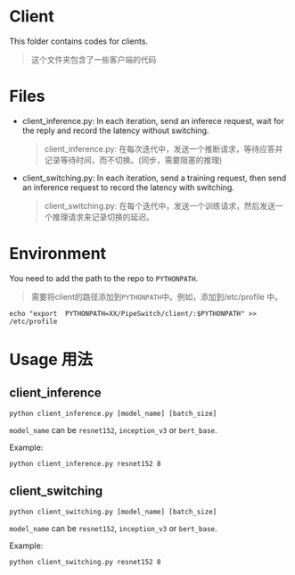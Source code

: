 # Client

This folder contains codes for clients.
> 这个文件夹包含了一些客户端的代码

# Files

- client_inference.py: In each iteration, send an inferece request, wait for the reply and record the latency without switching.
  > client_inference.py: 在每次迭代中，发送一个推断请求，等待应答并记录等待时间，而不切换。(同步，需要阻塞的推理)
- client_switching.py: In each iteration, send a training request, then send an inference request to record the latency with switching.
  > client_switching.py: 在每个迭代中，发送一个训练请求，然后发送一个推理请求来记录切换的延迟。

# Environment
You need to add the path to the repo to `PYTHONPATH`.
> 需要将client的路径添加到```PYTHONPATH```中。例如，添加到/etc/profile 中。
```shell
echo "export  PYTHONPATH=XX/PipeSwitch/client/:$PYTHONPATH" >> /etc/profile
```
# Usage 用法

## client_inference

```
python client_inference.py [model_name] [batch_size]
```
`model_name` can be `resnet152`, `inception_v3` or `bert_base`.

Example:

```
python client_inference.py resnet152 8
```

## client_switching

```
python client_switching.py [model_name] [batch_size]
```
`model_name` can be `resnet152`, `inception_v3` or `bert_base`.

Example:

```
python client_switching.py resnet152 8
```